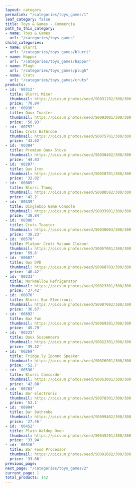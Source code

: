 ```yaml
---
layout: category
permalink: "/categories/toys_games/1"
leaf_category: false
title: Toys & Games - Commercia
path_to_this_category:
- name: Toys & Games
  url: "/categories/toys_games"
child_categories:
- name: Blurri
  url: "/categories/toys_games/blurri"
- name: Happor
  url: "/categories/toys_games/happor"
- name: Plugh
  url: "/categories/toys_games/plugh"
- name: Cruts
  url: "/categories/toys_games/cruts"
products:
- id: '00312'
  title: Blurri Mixer
  thumbnail: https://picsum.photos/seed/S0031202/300/300
  price: '70.84'
- id: '00930'
  title: Quux Toaster
  thumbnail: https://picsum.photos/seed/S0093001/300/300
  price: '56.93'
- id: '00757'
  title: Cruts Bathrobe
  thumbnail: https://picsum.photos/seed/S0075701/300/300
  price: '43.62'
- id: '00384'
  title: Premium Quux Stove
  thumbnail: https://picsum.photos/seed/S0038402/300/300
  price: '44.83'
- id: '00287'
  title: Qux Iron
  thumbnail: https://picsum.photos/seed/S0028701/300/300
  price: '32.02'
- id: '00885'
  title: Blurri Thong
  thumbnail: https://picsum.photos/seed/S0088502/300/300
  price: '42.2'
- id: '00339'
  title: Dinglebop Game Console
  thumbnail: https://picsum.photos/seed/S0033901/300/300
  price: '38.84'
- id: '00306'
  title: Cruts Toaster
  thumbnail: https://picsum.photos/seed/S0030603/300/300
  price: '38.23'
- id: '00570'
  title: Platpor Cruts Vacuum Cleaner
  thumbnail: https://picsum.photos/seed/S0057001/300/300
  price: '59.6'
- id: '00687'
  title: Qux DVD
  thumbnail: https://picsum.photos/seed/S0068703/300/300
  price: '40.42'
- id: '00233'
  title: Murkmellow Refrigerator
  thumbnail: https://picsum.photos/seed/S0023301/300/300
  price: '37.42'
- id: '00870'
  title: Blurri Bar Electronic
  thumbnail: https://picsum.photos/seed/S0087002/300/300
  price: '36.67'
- id: '00692'
  title: Baz Fan
  thumbnail: https://picsum.photos/seed/S0069201/300/300
  price: '45.79'
- id: '00223'
  title: Quux Suspenders
  thumbnail: https://picsum.photos/seed/S0022301/300/300
  price: '39.32'
- id: '00269'
  title: Fridge.ly Iponno Speaker
  thumbnail: https://picsum.photos/seed/S0026901/300/300
  price: '52.7'
- id: '00530'
  title: Blurri Camcorder
  thumbnail: https://picsum.photos/seed/S0053001/300/300
  price: '42.88'
- id: '00783'
  title: Bar Electronic
  thumbnail: https://picsum.photos/seed/S0078301/300/300
  price: '53.1'
- id: '00994'
  title: Bar Bathrobe
  thumbnail: https://picsum.photos/seed/S0099402/300/300
  price: '27.46'
- id: '00452'
  title: Plain Waldop Oven
  thumbnail: https://picsum.photos/seed/S0045201/300/300
  price: '33.94'
- id: '00916'
  title: Bar Food Processor
  thumbnail: https://picsum.photos/seed/S0091602/300/300
  price: '33.86'
previous_page: 
next_page: "/categories/toys_games/2"
current_page: 1
total_products: 142
---
```

